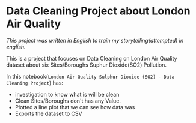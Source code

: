 # Data Cleaning Project about London Air Quality

<em>This project was written in English to train my storytelling(attempted) in english.</em>

This is a project that focuses on Data Cleaning on London Air Quality dataset about six Sites/Boroughs Suphur Dioxide(SO2) Pollution. <br>

In this notebook(`London Air Quality Sulphur Dioxide (SO2) - Data Cleaning Project`) has:
* investigation to know what is will be clean
* Clean Sites/Boroughs don't has any Value.
* Plotted a line plot that we can see how data was
* Exports the dataset to CSV



